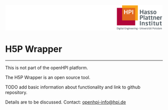 ![HPI Logo](../../img/HPI_Logo.png)

# H5P Wrapper

----------
This is not part of the openHPI platform.

The H5P Wrapper is an open source tool.

TODO add basic information about functionality and link to github repository.

Details are to be discussed. 
Contact: openhpi-info@hpi.de

